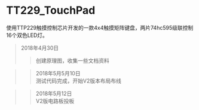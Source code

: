 # TT229_TouchPad
 使用TTP229触摸控制芯片开发的一款4x4触摸矩阵键盘，两片74hc595级联控制16个双色LED灯。<br/>

>2018年4月30日<br/>
>>创建原理图，收集一些文档资料<br/>

>>2018年5月5月10日<br/>
测试代码完成，开始V2版本布局布线<br/>

>>2018年5月12日<br/>
V2版电路板投板

